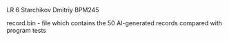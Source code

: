 LR 6 
Starchikov Dmitriy BPM245

record.bin - file which contains the 50 AI-generated records compared with program tests